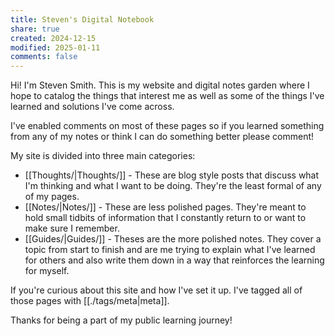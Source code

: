 ```yaml
---
title: Steven's Digital Notebook
share: true
created: 2024-12-15
modified: 2025-01-11
comments: false
---
```


Hi! I'm Steven Smith. This is my website and digital notes garden where I hope to catalog the things that interest me as well as some of the things I've learned and solutions I've come across.

I've enabled comments on most of these pages so if you learned something from any of my notes or think I can do something better please comment!

My site is divided into three main categories:
- [[Thoughts/|Thoughts/]] - These are blog style posts that discuss what I'm thinking and what I want to be doing. They're the least formal of any of my pages.
- [[Notes/|Notes/]] - These are less polished pages. They're meant to hold small tidbits of information that I constantly return to or want to make sure I remember.
- [[Guides/|Guides/]]  - Theses are the more polished notes. They cover a topic from start to finish and are me trying to explain what I've learned for others and also write them down in a way that reinforces the learning for myself.

If you're curious about this site and how I've set it up. I've tagged all of those pages with [[./tags/meta|meta]]. 

Thanks for being a part of my public learning journey!
